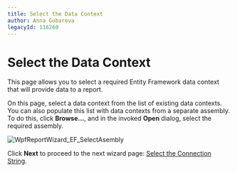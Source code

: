 ```yaml
---
title: Select the Data Context
author: Anna Gubareva
legacyId: 116260
---
```

# Select the Data Context
This page allows you to select a required Entity Framework data context that will provide data to a report.

On this page, select a data context from the list of existing data contexts. You can also populate this list with data contexts from a separate assembly. To do this, click **Browse...**, and in the invoked **Open** dialog, select the required assembly.

![WpfReportWizard_EF_SelectAsembly](../../../../../../images/img122127.png)

Click **Next** to proceed to the next wizard page: [Select the Connection String](select-a-connection-string.md).